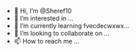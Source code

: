 - 👋 Hi, I’m @Sheref10
- 👀 I’m interested in ...
- 🌱 I’m currently learning fvecdecwxwx...
- 💞️ I’m looking to collaborate on ...
- 📫 How to reach me ...

<!---
Sheref10/Sheref10 is a ✨ special ✨ repository because its `README.md` (this file) appears on your GitHub profile.
You can click the Preview link to take a look at your changes.
--->

